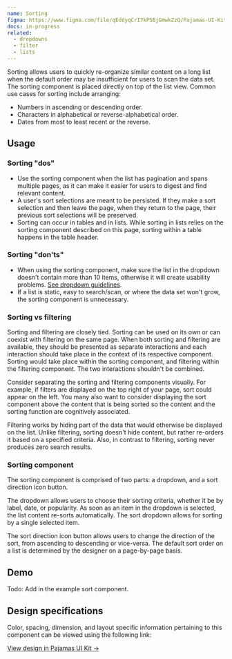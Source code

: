 ```yaml
---
name: Sorting
figma: https://www.figma.com/file/qEddyqCrI7kPSBjGmwkZzQ/Pajamas-UI-Kit?node-id=2956%3A3038
docs: in-progress
related:
  - dropdowns
  - filter
  - lists
---
```


Sorting allows users to quickly re-organize similar content on a long list when the default order may be insufficient for users to scan the data set. The sorting component is placed directly on top of the list view. Common use cases for sorting include arranging:

- Numbers in ascending or descending order.
- Characters in alphabetical or reverse-alphabetical order.
- Dates from most to least recent or the reverse.

## Usage

### Sorting "dos"

- Use the sorting component when the list has pagination and spans multiple pages, as it can make it easier for users to digest and find relevant content.
- A user's sort selections are meant to be persisted. If they make a sort selection and then leave the page, when they return to the page, their previous sort selections will be preserved.
- Sorting can occur in tables and in lists. While sorting in lists relies on the sorting component described on this page, sorting within a table happens in the table header.

### Sorting "don'ts"

- When using the sorting component, make sure the list in the dropdown doesn't contain more than 10 items, otherwise it will create usability problems. [See dropdown guidelines](/components/dropdowns).
- If a list is static, easy to search/scan, or where the data set won't grow, the sorting component is unnecessary.

### Sorting vs filtering

Sorting and filtering are closely tied. Sorting can be used on its own or can coexist with filtering on the same page. When both sorting and filtering are available, they should be presented as separate interactions and each interaction should take place in the context of its respective component. Sorting would take place within the sorting component, and filtering within the filtering component. The two interactions shouldn't be combined.

Consider separating the sorting and filtering components visually. For example, if filters are displayed on the top right of your page, sort could appear on the left. You many also want to consider displaying the sort component above the content that is being sorted so the content and the sorting function are cognitively associated. 

Filtering works by hiding part of the data that would otherwise be displayed on the list. Unlike filtering, sorting doesn't hide content, but rather re-orders it based on a specified criteria. Also, in contrast to filtering, sorting never produces zero search results.

### Sorting component

The sorting component is comprised of two parts: a dropdown, and a sort direction icon button.

The dropdown allows users to choose their sorting criteria, whether it be by label, date, or popularity. As soon as an item in the dropdown is selected, the list content re-sorts automatically. The sort dropdown allows for sorting by a single selected item.

The sort direction icon button allows users to change the direction of the sort, from ascending to descending or vice-versa. The default sort order on a list is determined by the designer on a page-by-page basis.

## Demo

Todo: Add in the example sort component.

## Design specifications

Color, spacing, dimension, and layout specific information pertaining to this component can be viewed using the following link:

[View design in Pajamas UI Kit →](https://www.figma.com/file/qEddyqCrI7kPSBjGmwkZzQ/Pajamas-UI-Kit?node-id=2956%3A3038)
